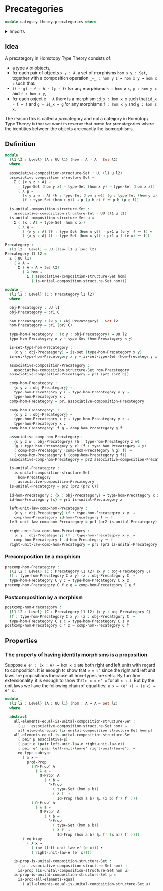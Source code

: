 # Precategories

```agda
module category-theory.precategories where
```

<details><summary>Imports</summary>

```agda
open import foundation.cartesian-product-types
open import foundation.dependent-pair-types
open import foundation.function-extensionality
open import foundation.identity-types
open import foundation.propositions
open import foundation.sets
open import foundation.subtypes
open import foundation.universe-levels
```

</details>

## Idea

A precategory in Homotopy Type Theory consists of:

- a type `A` of objects,
- for each pair of objects `x y : A`, a set of morphisms `hom x y : Set`,
  together with a composition operation `_∘_ : hom y z → hom x y → hom x z` such
  that:
- `(h ∘ g) ∘ f = h ∘ (g ∘ f)` for any morphisms `h : hom z w`, `g : hom y z` and
  `f : hom x y`,
- for each object `x : A` there is a morphism `id_x : hom x x` such that
  `id_x ∘ f = f` and `g ∘ id_x = g` for any morphisms `f : hom x y` and
  `g : hom z x`.

The reason this is called a *pre*category and not a category in Homotopy Type
Theory is that we want to reserve that name for precategories where the
identities between the objects are exactly the isomorphisms.

## Definition

```agda
module _
  {l1 l2 : Level} {A : UU l1} (hom : A → A → Set l2)
  where

  associative-composition-structure-Set : UU (l1 ⊔ l2)
  associative-composition-structure-Set =
    Σ ( {x y z : A} →
        type-Set (hom y z) → type-Set (hom x y) → type-Set (hom x z))
      ( λ μ →
        {x y z w : A} (h : type-Set (hom z w)) (g : type-Set (hom y z))
        (f : type-Set (hom x y)) → μ (μ h g) f ＝ μ h (μ g f))

  is-unital-composition-structure-Set :
    associative-composition-structure-Set → UU (l1 ⊔ l2)
  is-unital-composition-structure-Set μ =
    Σ ( (x : A) → type-Set (hom x x))
      ( λ e →
        ( {x y : A} (f : type-Set (hom x y)) → pr1 μ (e y) f ＝ f) ×
        ( {x y : A} (f : type-Set (hom x y)) → pr1 μ f (e x) ＝ f))

Precategory :
  (l1 l2 : Level) → UU (lsuc l1 ⊔ lsuc l2)
Precategory l1 l2 =
  Σ ( UU l1)
    ( λ A →
      Σ ( A → A → Set l2)
        ( λ hom →
          Σ ( associative-composition-structure-Set hom)
            ( is-unital-composition-structure-Set hom)))

module _
  {l1 l2 : Level} (C : Precategory l1 l2)
  where

  obj-Precategory : UU l1
  obj-Precategory = pr1 C

  hom-Precategory : (x y : obj-Precategory) → Set l2
  hom-Precategory = pr1 (pr2 C)

  type-hom-Precategory : (x y : obj-Precategory) → UU l2
  type-hom-Precategory x y = type-Set (hom-Precategory x y)

  is-set-type-hom-Precategory :
    (x y : obj-Precategory) → is-set (type-hom-Precategory x y)
  is-set-type-hom-Precategory x y = is-set-type-Set (hom-Precategory x y)

  associative-composition-Precategory :
    associative-composition-structure-Set hom-Precategory
  associative-composition-Precategory = pr1 (pr2 (pr2 C))

  comp-hom-Precategory :
    {x y z : obj-Precategory} →
    type-hom-Precategory y z → type-hom-Precategory x y →
    type-hom-Precategory x z
  comp-hom-Precategory = pr1 associative-composition-Precategory

  comp-hom-Precategory' :
    {x y z : obj-Precategory} →
    type-hom-Precategory x y → type-hom-Precategory y z →
    type-hom-Precategory x z
  comp-hom-Precategory' f g = comp-hom-Precategory g f

  associative-comp-hom-Precategory :
    {x y z w : obj-Precategory} (h : type-hom-Precategory z w)
    (g : type-hom-Precategory y z) (f : type-hom-Precategory x y) →
    ( comp-hom-Precategory (comp-hom-Precategory h g) f) ＝
    ( comp-hom-Precategory h (comp-hom-Precategory g f))
  associative-comp-hom-Precategory = pr2 associative-composition-Precategory

  is-unital-Precategory :
    is-unital-composition-structure-Set
      hom-Precategory
      associative-composition-Precategory
  is-unital-Precategory = pr2 (pr2 (pr2 C))

  id-hom-Precategory : {x : obj-Precategory} → type-hom-Precategory x x
  id-hom-Precategory {x} = pr1 is-unital-Precategory x

  left-unit-law-comp-hom-Precategory :
    {x y : obj-Precategory} (f : type-hom-Precategory x y) →
    comp-hom-Precategory id-hom-Precategory f ＝ f
  left-unit-law-comp-hom-Precategory = pr1 (pr2 is-unital-Precategory)

  right-unit-law-comp-hom-Precategory :
    {x y : obj-Precategory} (f : type-hom-Precategory x y) →
    comp-hom-Precategory f id-hom-Precategory ＝ f
  right-unit-law-comp-hom-Precategory = pr2 (pr2 is-unital-Precategory)
```

### Precomposition by a morphism

```agda
precomp-hom-Precategory :
  {l1 l2 : Level} (C : Precategory l1 l2) {x y : obj-Precategory C}
  (f : type-hom-Precategory C x y) (z : obj-Precategory C) →
  type-hom-Precategory C y z → type-hom-Precategory C x z
precomp-hom-Precategory C f z g = comp-hom-Precategory C g f
```

### Postcomposition by a morphism

```agda
postcomp-hom-Precategory :
  {l1 l2 : Level} (C : Precategory l1 l2) {x y : obj-Precategory C}
  (f : type-hom-Precategory C x y) (z : obj-Precategory C) →
  type-hom-Precategory C z x → type-hom-Precategory C z y
postcomp-hom-Precategory C f z = comp-hom-Precategory C f
```

## Properties

### The property of having identity morphisms is a proposition

Suppose `e e' : (x : A) → hom x x` are both right and left units with regard to
composition. It is enough to show that `e = e'` since the right and left unit
laws are propositions (because all hom-types are sets). By function
extensionality, it is enough to show that `e x = e' x` for all `x : A`. But by
the unit laws we have the following chain of equalities:
`e x = (e' x) ∘ (e x) = e' x.`

```agda
module _
  {l1 l2 : Level} {A : UU l1} (hom : A → A → Set l2)
  where

  abstract
    all-elements-equal-is-unital-composition-structure-Set :
      ( μ : associative-composition-structure-Set hom) →
      all-elements-equal (is-unital-composition-structure-Set hom μ)
    all-elements-equal-is-unital-composition-structure-Set
      ( pair μ associative-μ)
      ( pair e (pair left-unit-law-e right-unit-law-e))
      ( pair e' (pair left-unit-law-e' right-unit-law-e')) =
      eq-type-subtype
        ( λ x →
          prod-Prop
            ( Π-Prop' A
              ( λ a →
                Π-Prop' A
                  ( λ b →
                    Π-Prop
                      ( type-Set (hom a b))
                      ( λ f' →
                        Id-Prop (hom a b) (μ (x b) f') f'))))
            ( Π-Prop' A
              ( λ a →
                Π-Prop' A
                  ( λ b →
                    Π-Prop
                      ( type-Set (hom a b))
                      ( λ f' →
                        Id-Prop (hom a b) (μ f' (x a)) f')))))
        ( eq-htpy
          ( λ x →
            ( inv (left-unit-law-e' (e x))) ∙
            ( right-unit-law-e (e' x))))

    is-prop-is-unital-composition-structure-Set :
      ( μ : associative-composition-structure-Set hom) →
      is-prop (is-unital-composition-structure-Set hom μ)
    is-prop-is-unital-composition-structure-Set μ =
      is-prop-all-elements-equal
        ( all-elements-equal-is-unital-composition-structure-Set μ)
```

